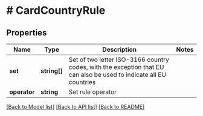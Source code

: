 # # CardCountryRule

## Properties

Name | Type | Description | Notes
------------ | ------------- | ------------- | -------------
**set** | **string[]** | Set of two letter ISO-3166 country codes, with the exception that EU can also be used to indicate all EU countries |
**operator** | **string** | Set rule operator |

[[Back to Model list]](../../README.md#models) [[Back to API list]](../../README.md#endpoints) [[Back to README]](../../README.md)
